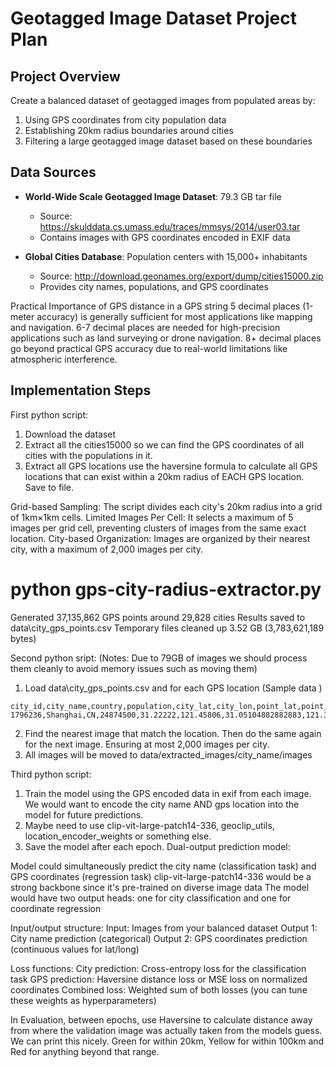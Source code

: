 # Geotagged Image Dataset Project Plan

## Project Overview
Create a balanced dataset of geotagged images from populated areas by:
1. Using GPS coordinates from city population data
2. Establishing 20km radius boundaries around cities
3. Filtering a large geotagged image dataset based on these boundaries

## Data Sources
- **World-Wide Scale Geotagged Image Dataset**: 79.3 GB tar file
  - Source: https://skulddata.cs.umass.edu/traces/mmsys/2014/user03.tar
  - Contains images with GPS coordinates encoded in EXIF data
  
- **Global Cities Database**: Population centers with 15,000+ inhabitants
  - Source: http://download.geonames.org/export/dump/cities15000.zip
  - Provides city names, populations, and GPS coordinates


Practical Importance of GPS distance in a GPS string
5 decimal places (1-meter accuracy) is generally sufficient for most applications like mapping and navigation.
6-7 decimal places are needed for high-precision applications such as land surveying or drone navigation.
8+ decimal places go beyond practical GPS accuracy due to real-world limitations like atmospheric interference.

## Implementation Steps
First python script:
1. Download the dataset
2. Extract all the cities15000 so we can find the GPS coordinates of all cities with the populations in it.
3. Extract all GPS locations use the haversine formula to calculate all GPS locations that can exist within a 20km radius of EACH GPS location. Save to file.

Grid-based Sampling: The script divides each city's 20km radius into a grid of 1km×1km cells.
Limited Images Per Cell: It selects a maximum of 5 images per grid cell, preventing clusters of images from the same exact location.
City-based Organization: Images are organized by their nearest city, with a maximum of 2,000 images per city.
# python gps-city-radius-extractor.py
Generated 37,135,862 GPS points around 29,828 cities
Results saved to data\city_gps_points.csv
Temporary files cleaned up
3.52 GB (3,783,621,189 bytes)

Second python sript:
(Notes: Due to 79GB of images we should process them cleanly to avoid memory issues such as moving them)
1. Load data\city_gps_points.csv and for each GPS location (Sample data )
```
city_id,city_name,country,population,city_lat,city_lon,point_lat,point_lon,distance_km
1796236,Shanghai,CN,24874500,31.22222,121.45806,31.05104882882883,121.3948509566066,19.961484833886768
```
2. Find the nearest image that match the location. Then do the same again for the next image. Ensuring at most 2,000 images per city. 
3. All images will be moved to data/extracted_images/city_name/images


Third python script:
1. Train the model using the GPS encoded data in exif from each image. We would want to encode the city name AND gps location into the model for future predictions.
2. Maybe need to use clip-vit-large-patch14-336, geoclip_utils, location_encoder_weights or something else.
3. Save the model after each epoch.
Dual-output prediction model:

Model could simultaneously predict the city name (classification task) and GPS coordinates (regression task)
clip-vit-large-patch14-336 would be a strong backbone since it's pre-trained on diverse image data
The model would have two output heads: one for city classification and one for coordinate regression

Input/output structure:
Input: Images from your balanced dataset
Output 1: City name prediction (categorical)
Output 2: GPS coordinates prediction (continuous values for lat/long)

Loss functions:
City prediction: Cross-entropy loss for the classification task
GPS prediction: Haversine distance loss or MSE loss on normalized coordinates
Combined loss: Weighted sum of both losses (you can tune these weights as hyperparameters)

In Evaluation, between epochs, use Haversine to calculate distance away from where the validation image was actually taken from the models guess. We can print this nicely. Green for within 20km, Yellow for within 100km and Red for anything beyond that range.

